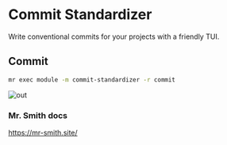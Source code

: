 
# Commit Standardizer

Write conventional commits for your projects with a friendly TUI.

## Commit

```bash
mr exec module -m commit-standardizer -r commit
```

![out](https://github.com/user-attachments/assets/46ec9e1f-3d2a-46ce-be30-104b9fd52093)

### Mr. Smith docs 
https://mr-smith.site/
